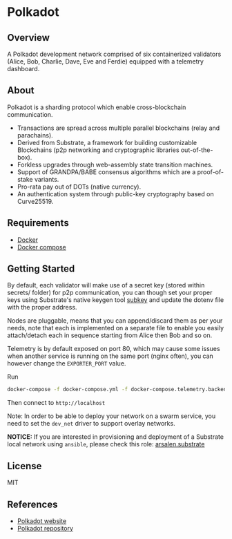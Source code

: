 Polkadot
=========

Overview
------------

A Polkadot development network comprised of six containerized validators (Alice, Bob, Charlie, Dave, Eve and Ferdie) equipped with a telemetry dashboard. 

About
------------

Polkadot is a sharding protocol which enable cross-blockchain communication.
- Transactions are spread across multiple parallel blockchains (relay and parachains).
- Derived from Substrate, a framework for building customizable Blockchains (p2p networking and cryptographic libraries out-of-the-box).
- Forkless upgrades through web-assembly state transition machines.
- Support of GRANDPA/BABE consensus algorithms which are a proof-of-stake variants.
- Pro-rata pay out of DOTs (native currency).
- An authentication system through public-key cryptography based on Curve25519.

Requirements
------------

- [Docker](https://docs.docker.com/engine/)
- [Docker compose](https://docs.docker.com/compose/)

Getting Started
------------

By default, each validator will make use of a secret key (stored within secrets/ folder) for p2p communication, you can though set your proper keys using Substrate's native keygen tool [subkey](https://substrate.dev/docs/en/ecosystem/subkey) and update the dotenv file with the proper address.

Nodes are pluggable, means that you can append/discard them as per your needs, note that each is implemented on a separate file to enable you easily attach/detach each in sequence starting from Alice then Bob and so on.

Telemetry is by default exposed on port 80, which may cause some issues when another service is running on the same port (nginx often), you can however change the ```EXPORTER_PORT``` value.

Run
```bash
docker-compose -f docker-compose.yml -f docker-compose.telemetry.backend.yml -f docker-compose.telemetry.frontend.yml -f docker-compose.alice.yml -f docker-compose.bob.yml -f docker-compose.charlie.yml -f docker-compose.dave.yml -f docker-compose.eve.yml -f docker-compose.ferdie.yml up -d
```
Then connect to ```http://localhost```

Note: In order to be able to deploy your network on a swarm service, you need to set the ```dev_net``` driver to support overlay networks.

**NOTICE:** If you are interested in provisioning and deployment of a Substrate local network using `ansible`, please check this role: [arsalen.substrate](https://github.com/Arsalen/substrate)

License
-------

MIT

References
------------------

- [Polkadot website](https://polkadot.network/)
- [Polkadot repository](https://github.com/paritytech/polkadot)
